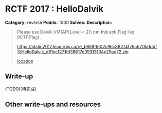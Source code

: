 # RCTF 2017 : HelloDalvik

**Category:** reverse
**Points:** 1000
**Solves:** 
**Description:**

> Please use Dalvik VM(API Level < 21) run this apk.Flag like RCTF{flag}.
>
> <https://static2017.teamrois.cn/re_b889ffe02c96c38274f76c67f8a1ddf3/HelloDalvik_d81cc1271fd36617e39313194e29ac72.zip>
>
> [location](HelloDalvik_d81cc1271fd36617e39313194e29ac72.zip)

## Write-up

(TODO)(待完成)

## Other write-ups and resources
